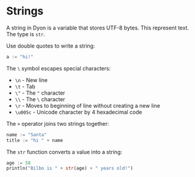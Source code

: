 # Strings

A string in Dyon is a variable that stores UTF-8 bytes.
This represent text.
The type is `str`.

Use double quotes to write a string:

```rust
a := "hi!"
```

The `\` symbol escapes special characters:

- `\n` - New line
- `\t` - Tab
- `\"` - The `"` character
- `\\` - The `\` character
- `\r` - Moves to beginning of line without creating a new line
- `\u005c` - Unicode character by 4 hexadecimal code

The `+` operator joins two strings together:

```rust
name := "Santa"
title := "hi " + name
```

The `str` function converts a value into a string:

```rust
age := 58
println("Bilbo is " + str(age) + " years old!")
```

